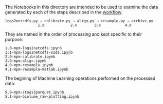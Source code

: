 The Notebooks in this directory are intended to be used to examine the data
generated by each of the steps described in the [workflow]("../WORKFLOW.md"):

    logs2netcdfs.py → calibrate.py → align.py → resample.py → archive.py
                   1.x            2.x        3.x           4.x        

They are named in the order of processing and kept specific to their purpose:

    1.0-mpm-logs2netcdfs.ipynb
    1.1-mpm-logs2netcdfs-ssds.ipynb
    2.0-mpm-calibrate.ipynb
    3.0-mpm-align.ipynb
    4.0-mpm-resample.ipynb
    4.1-mpm-resample-matlab.ipynb

The begining of Machine Learning operations performed on the processed data:

    5.0-mpm-stoqs2parquet.ipynb
    5.1-mpm-biolume_raw-plotting.ipynb